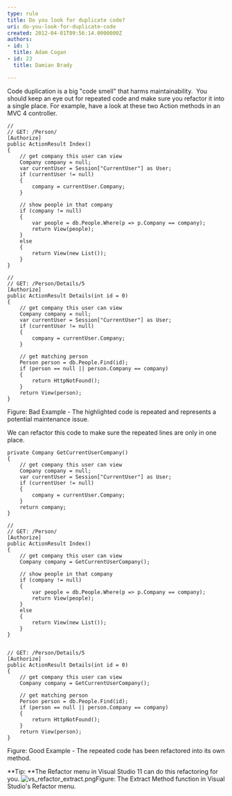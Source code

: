 ```yaml
---
type: rule
title: Do you look for duplicate code?
uri: do-you-look-for-duplicate-code
created: 2012-04-01T09:56:14.0000000Z
authors:
- id: 1
  title: Adam Cogan
- id: 23
  title: Damian Brady

---
```


 Code duplication is a big "code smell" that harms maintainability.  You should keep an eye out for repeated code and make sure you refactor it into a single place. 
For example, have a look at these two Action methods in an MVC 4 controller.


```
//
// GET: /Person/
[Authorize]
public ActionResult Index()
{
    // get company this user can view
    Company company = null;
    var currentUser = Session["CurrentUser"] as User;
    if (currentUser != null)
    {
        company = currentUser.Company;
    }

    // show people in that company
    if (company != null)
    {
        var people = db.People.Where(p => p.Company == company);
        return View(people);
    }
    else
    {
        return View(new List());
    }
}

//
// GET: /Person/Details/5
[Authorize]
public ActionResult Details(int id = 0)
{
    // get company this user can view
    Company company = null;
    var currentUser = Session["CurrentUser"] as User;
    if (currentUser != null)
    {
        company = currentUser.Company;
    }

    // get matching person
    Person person = db.People.Find(id);
    if (person == null || person.Company == company)
    {
        return HttpNotFound();
    }
    return View(person);
}
```


Figure: Bad Example - The highlighted code is repeated and represents a potential maintenance issue.

We can refactor this code to make sure the repeated lines are only in one place.


```
private Company GetCurrentUserCompany()
{
    // get company this user can view
    Company company = null;
    var currentUser = Session["CurrentUser"] as User;
    if (currentUser != null)
    {
        company = currentUser.Company;
    }
    return company;
}

//
// GET: /Person/
[Authorize]
public ActionResult Index()
{
    // get company this user can view
    Company company = GetCurrentUserCompany();

    // show people in that company
    if (company != null)
    {
        var people = db.People.Where(p => p.Company == company);
        return View(people);
    }
    else
    {
        return View(new List());
    }
}


// GET: /Person/Details/5
[Authorize]
public ActionResult Details(int id = 0)
{
    // get company this user can view
    Company company = GetCurrentUserCompany();

    // get matching person
    Person person = db.People.Find(id);
    if (person == null || person.Company == company)
    {
        return HttpNotFound();
    }
    return View(person);
}
```


Figure: Good Example - The repeated code has been refactored into its own method.

**Tip: **The Refactor menu in Visual Studio 11 can do this refactoring for you.
![vs_refactor_extract.png](/SoftwareDevelopment/RulestobetterArchitectureandCodeReview/Documents/vs_refactor_extract.png)Figure: The Extract Method function in Visual Studio's Refactor menu.
